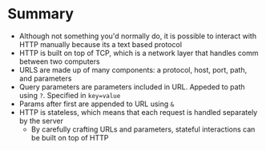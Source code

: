 # Summary
- Although not something you'd normally do, it is possible to interact with HTTP manually because its a text based protocol
- HTTP is built on top of TCP, which is a network layer that handles comm between two computers
- URLS are made up of many components: a protocol, host, port, path, and parameters
- Query parameters are parameters included in URL.  Appeded to path using `?`.  Specified in `key=value`
- Params after first are appended to URL using `&`
- HTTP is stateless, which  means that each request is handled separately by the server
  - By carefully crafting URLs and parameters, stateful interactions can be built on top of HTTP
